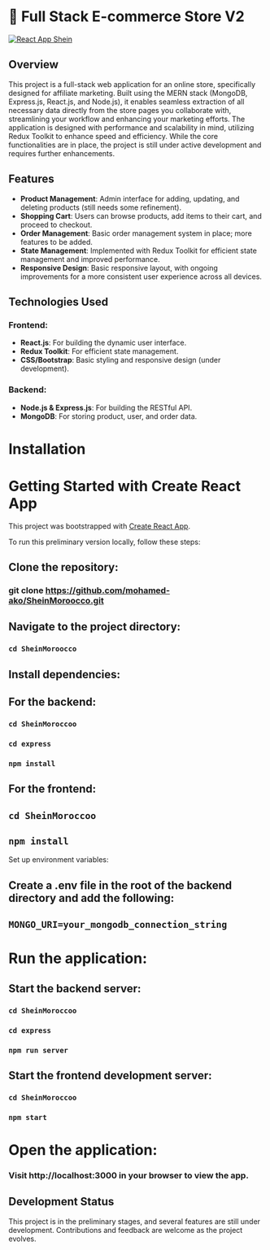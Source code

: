 # 🛒 Full Stack E-commerce Store V2

[![React App Shein](https://img.youtube.com/vi/vyHZUXVMpMM/0.jpg)](https://www.youtube.com/watch?v=vyHZUXVMpMM)


## Overview
This project is a full-stack web application for an online store, specifically designed for affiliate marketing. Built using the MERN stack (MongoDB, Express.js, React.js, and Node.js), it enables seamless extraction of all necessary data directly from the store pages you collaborate with, streamlining your workflow and enhancing your marketing efforts. The application is designed with performance and scalability in mind, utilizing Redux Toolkit to enhance speed and efficiency. While the core functionalities are in place, the project is still under active development and requires further enhancements.

## Features
- **Product Management**: Admin interface for adding, updating, and deleting products (still needs some refinement).
- **Shopping Cart**: Users can browse products, add items to their cart, and proceed to checkout.
- **Order Management**: Basic order management system in place; more features to be added.
- **State Management**: Implemented with Redux Toolkit for efficient state management and improved performance.
- **Responsive Design**: Basic responsive layout, with ongoing improvements for a more consistent user experience across all devices.

## Technologies Used

### Frontend:
- **React.js**: For building the dynamic user interface.
- **Redux Toolkit**: For efficient state management.
- **CSS/Bootstrap**: Basic styling and responsive design (under development).

### Backend:
- **Node.js & Express.js**: For building the RESTful API.
- **MongoDB**: For storing product, user, and order data.

# Installation

# Getting Started with Create React App

This project was bootstrapped with [Create React App](https://github.com/facebook/create-react-app).

To run this preliminary version locally, follow these steps:

## Clone the repository:


### git clone https://github.com/mohamed-ako/SheinMoroocco.git

## Navigate to the project directory:


### `cd SheinMoroocco`
## Install dependencies:

## For the backend:


### `cd SheinMoroccoo`
### `cd express`
### `npm install`
## For the frontend:


## `cd SheinMoroccoo`
## `npm install`
Set up environment variables:

## Create a .env file in the root of the backend directory and add the following:


## `MONGO_URI=your_mongodb_connection_string`

# Run the application:

## Start the backend server:


### `cd SheinMoroccoo`
### `cd express`
### `npm run server`
## Start the frontend development server:


### `cd SheinMoroccoo`
### `npm start`

# Open the application:

### Visit http://localhost:3000 in your browser to view the app.

## Development Status
This project is in the preliminary stages, and several features are still under development. Contributions and feedback are welcome as the project evolves.


